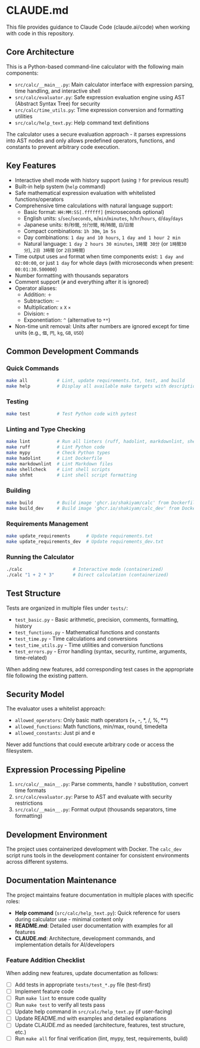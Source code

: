 # CLAUDE.md

This file provides guidance to Claude Code (claude.ai/code) when working with code in this repository.

## Core Architecture

This is a Python-based command-line calculator with the following main components:

- `src/calc/__main__.py`: Main calculator interface with expression parsing, time handling, and interactive shell
- `src/calc/evaluator.py`: Safe expression evaluation engine using AST (Abstract Syntax Tree) for security
- `src/calc/time_utils.py`: Time expression conversion and formatting utilities
- `src/calc/help_text.py`: Help command text definitions

The calculator uses a secure evaluation approach - it parses expressions into AST nodes and only allows predefined operators, functions, and constants to prevent arbitrary code execution.

## Key Features

- Interactive shell mode with history support (using `?` for previous result)
- Built-in help system (`help` command)
- Safe mathematical expression evaluation with whitelisted functions/operators
- Comprehensive time calculations with natural language support:
  - Basic format: `HH:MM:SS[.ffffff]` (microseconds optional)
  - English units: `s`/`sec`/`seconds`, `m`/`min`/`minutes`, `h`/`hr`/`hours`, `d`/`day`/`days`
  - Japanese units: `秒`/`秒間`, `分`/`分間`, `時`/`時間`, `日`/`日間`
  - Compact combinations: `1h 30m`, `1m 5s`
  - Day combinations: `1 day and 10 hours`, `1 day and 1 hour 2 min`
  - Natural language: `1 day 2 hours 30 minutes`, `1時間 30分` (or `1時間30分`), `2日 3時間` (or `2日3時間`)
- Time output uses `and` format when time components exist: `1 day and 02:00:00`, or just `1 day` for whole days (with microseconds when present: `00:01:30.500000`)
- Number formatting with thousands separators
- Comment support (`#` and everything after it is ignored)
- Operator aliases:
  - Addition: `＋`
  - Subtraction: `－`
  - Multiplication: `x` `X` `×`
  - Division: `÷`
  - Exponentiation: `^` (alternative to `**`)
- Non-time unit removal: Units after numbers are ignored except for time units (e.g., `個`, `円`, `kg`, `GB`, `USD`)

## Common Development Commands

### Quick Commands

```bash
make all           # Lint, update requirements.txt, test, and build
make help          # Display all available make targets with descriptions
```

### Testing

```bash
make test          # Test Python code with pytest
```

### Linting and Type Checking

```bash
make lint          # Run all linters (ruff, hadolint, markdownlint, shellcheck, shfmt)
make ruff          # Lint Python code
make mypy          # Check Python types
make hadolint      # Lint Dockerfile
make markdownlint  # Lint Markdown files
make shellcheck    # Lint shell scripts
make shfmt         # Lint shell script formatting
```

### Building

```bash
make build         # Build image 'ghcr.io/shakiyam/calc' from Dockerfile
make build_dev     # Build image 'ghcr.io/shakiyam/calc_dev' from Dockerfile.dev
```

### Requirements Management

```bash
make update_requirements      # Update requirements.txt
make update_requirements_dev  # Update requirements_dev.txt
```

### Running the Calculator

```bash
./calc                   # Interactive mode (containerized)
./calc "1 + 2 * 3"       # Direct calculation (containerized)
```

## Test Structure

Tests are organized in multiple files under `tests/`:

- `test_basic.py` - Basic arithmetic, precision, comments, formatting, history
- `test_functions.py` - Mathematical functions and constants
- `test_time.py` - Time calculations and conversions
- `test_time_utils.py` - Time utilities and conversion functions
- `test_errors.py` - Error handling (syntax, security, runtime, arguments, time-related)

When adding new features, add corresponding test cases in the appropriate file following the existing pattern.

## Security Model

The evaluator uses a whitelist approach:

- `allowed_operators`: Only basic math operators (+, -, *, /, %, **)
- `allowed_functions`: Math functions, min/max, round, timedelta
- `allowed_constants`: Just pi and e

Never add functions that could execute arbitrary code or access the filesystem.

## Expression Processing Pipeline

1. `src/calc/__main__.py`: Parse comments, handle `?` substitution, convert time formats
2. `src/calc/evaluator.py`: Parse to AST and evaluate with security restrictions
3. `src/calc/__main__.py`: Format output (thousands separators, time formatting)

## Development Environment

The project uses containerized development with Docker. The `calc_dev` script runs tools in the development container for consistent environments across different systems.

## Documentation Maintenance

The project maintains feature documentation in multiple places with specific roles:

- **Help command** (`src/calc/help_text.py`): Quick reference for users during calculator use - minimal content only
- **README.md**: Detailed user documentation with examples for all features
- **CLAUDE.md**: Architecture, development commands, and implementation details for AI/developers

### Feature Addition Checklist

When adding new features, update documentation as follows:

- [ ] Add tests in appropriate `tests/test_*.py` file (test-first)
- [ ] Implement feature code
- [ ] Run `make lint` to ensure code quality
- [ ] Run `make test` to verify all tests pass
- [ ] Update help command in `src/calc/help_text.py` (if user-facing)
- [ ] Update README.md with examples and detailed explanations
- [ ] Update CLAUDE.md as needed (architecture, features, test structure, etc.)
- [ ] Run `make all` for final verification (lint, mypy, test, requirements, build)
